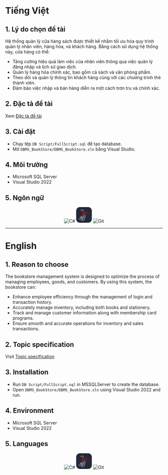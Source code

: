 # Tiếng Việt

## 1. Lý do chọn đề tài
Hệ thống quản lý cửa hàng sách được thiết kế nhằm tối ưu hóa quy trình quản lý nhân viên, hàng hóa, và khách hàng. Bằng cách sử dụng hệ thống này, cửa hàng có thể:
- Tăng cường hiệu quả làm việc của nhân viên thông qua việc quản lý đăng nhập và lịch sử giao dịch.
- Quản lý hàng hóa chính xác, bao gồm cả sách và văn phòng phẩm.
- Theo dõi và quản lý thông tin khách hàng cùng với các chương trình thẻ thành viên.
- Đảm bảo việc nhập và bán hàng diễn ra một cách trơn tru và chính xác.

## 2. Đặc tả đề tài
Xem [Đặc tả đề tài](https://github.com/HLoc26/PROJECT-DBMS/blob/master/TopicSpecification.md#ti%E1%BA%BFng-vi%E1%BB%87t)
## 3. Cài đặt
- Chạy tệp `DB Script/FullScript.sql` để tạo database.
- Mở `DBMS_BookStore/DBMS_BookStore.sln` bằng Visual Studio.

## 4. Môi trường
- Microsoft SQL Server 
- Visual Studio 2022

## 5. Ngôn ngữ
<p align="center">
<span>
    <img src="https://skillicons.dev/icons?i=cs" width="50px" title="C#"/>
</span>
<span>
    <img src="https://raw.githubusercontent.com/LelouchFR/skill-icons/main/assets/sqlserver-auto.svg" width="50px" title="Microsoft SQL Server"/>
</span>
<span>
    <img src="https://skillicons.dev/icons?i=git" width="50px" title="Git"/>
</span>
</p>

---

# English

## 1. Reason to choose
The bookstore management system is designed to optimize the process of managing employees, goods, and customers. By using this system, the bookstore can:
- Enhance employee efficiency through the management of login and transaction history.
- Accurately manage inventory, including both books and stationery.
- Track and manage customer information along with membership card programs.
- Ensure smooth and accurate operations for inventory and sales transactions.

## 2. Topic specification
Visit [Topic specification](https://github.com/HLoc26/PROJECT-DBMS/blob/master/TopicSpecification.md#english)

## 3. Installation
- Run `DB Script/FullScript.sql` in MSSQLServer to create the database.
- Open `DBMS_BookStore/DBMS_BookStore.sln` using Visual Studio 2022 and run.

## 4. Environment
- Microsoft SQL Server 
- Visual Studio 2022

## 5. Languages
<p align="center">
<span>
    <img src="https://skillicons.dev/icons?i=cs" width="50px" title="C#"/>
</span>
<span>
    <img src="https://raw.githubusercontent.com/LelouchFR/skill-icons/main/assets/sqlserver-auto.svg" width="50px" title="Microsoft SQL Server"/>
</span>
<span>
    <img src="https://skillicons.dev/icons?i=git" width="50px" title="Git"/>
</span>
</p>
